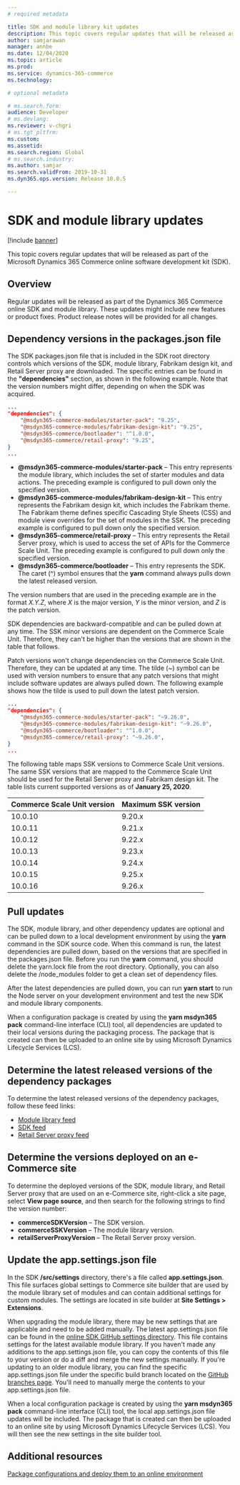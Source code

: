 ```yaml
---
# required metadata

title: SDK and module library kit updates
description: This topic covers regular updates that will be released as part of the Microsoft Dynamics 365 Commerce online software development kit (SDK).
author: samjarawan
manager: annbe
ms.date: 12/04/2020
ms.topic: article
ms.prod: 
ms.service: dynamics-365-commerce
ms.technology: 

# optional metadata

# ms.search.form: 
audience: Developer
# ms.devlang: 
ms.reviewer: v-chgri
# ms.tgt_pltfrm: 
ms.custom: 
ms.assetid: 
ms.search.region: Global
# ms.search.industry: 
ms.author: samjar
ms.search.validFrom: 2019-10-31
ms.dyn365.ops.version: Release 10.0.5

---
```

# SDK and module library updates

[!include [banner](../includes/banner.md)]

This topic covers regular updates that will be released as part of the Microsoft Dynamics 365 Commerce online software development kit (SDK).

## Overview

Regular updates will be released as part of the Dynamics 365 Commerce online SDK and module library. These updates might include new features or product fixes. Product release notes will be provided for all changes.

## Dependency versions in the packages.json file

The SDK packages.json file that is included in the SDK root directory controls which versions of the SDK, module library, Fabrikam design kit, and Retail Server proxy are downloaded. The specific entries can be found in the **"dependencies"** section, as shown in the following example. Note that the version numbers might differ, depending on when the SDK was acquired.

```json
...
"dependencies": {
    "@msdyn365-commerce-modules/starter-pack": "9.25",
    "@msdyn365-commerce-modules/fabrikam-design-kit": "9.25",
    "@msdyn365-commerce/bootloader": "^1.0.0",
    "@msdyn365-commerce/retail-proxy": "9.25",
}
...
```

- **\@msdyn365-commerce-modules/starter-pack** – This entry represents the module library, which includes the set of starter modules and data actions. The preceding example is configured to pull down only the specified version.
- **\@msdyn365-commerce-modules/fabrikam-design-kit** – This entry represents the Fabrikam design kit, which includes the Fabrikam theme. The Fabrikam theme defines specific Cascading Style Sheets (CSS) and module view overrides for the set of modules in the SSK. The preceding example is configured to pull down only the specified version.
- **\@msdyn365-commerce/retail-proxy** – This entry represents the Retail Server proxy, which is used to access the set of APIs for the Commerce Scale Unit. The preceding example is configured to pull down only the specified version.
- **\@msdyn365-commerce/bootloader** – This entry represents the SDK. The caret (\^) symbol ensures that the **yarn** command always pulls down the latest released version.

The version numbers that are used in the preceding example are in the format *X.Y.Z*, where *X* is the major version, *Y* is the minor version, and *Z* is the patch version.

SDK dependencies are backward-compatible and can be pulled down at any time. The SSK minor versions are dependent on the Commerce Scale Unit. Therefore, they can't be higher than the versions that are shown in the table that follows.

Patch versions won't change dependencies on the Commerce Scale Unit. Therefore, they can be updated at any time. The tilde (\~) symbol can be used with version numbers to ensure that any patch versions that might include software updates are always pulled down. The following example shows how the tilde is used to pull down the latest patch version.

```json
...
"dependencies": {
    "@msdyn365-commerce-modules/starter-pack": "~9.26.0",
    "@msdyn365-commerce-modules/fabrikam-design-kit": "~9.26.0",
    "@msdyn365-commerce/bootloader": "^1.0.0",
    "@msdyn365-commerce/retail-proxy": "~9.26.0",
}
...
```
The following table maps SSK versions to Commerce Scale Unit versions. The same SSK versions that are mapped to the Commerce Scale Unit should be used for the Retail Server proxy and Fabrikam design kit. The table lists current supported versions as of **January 25, 2020**.

| Commerce Scale Unit version | Maximum SSK version |
| --------------- | --------------- |
| 10.0.10 | 9.20.x |
| 10.0.11 | 9.21.x |
| 10.0.12 | 9.22.x |
| 10.0.13 | 9.23.x |
| 10.0.14 | 9.24.x |
| 10.0.15 | 9.25.x |
| 10.0.16 | 9.26.x |

## Pull updates

The SDK, module library, and other dependency updates are optional and can be pulled down to a local development environment by using the **yarn** command in the SDK source code. When this command is run, the latest dependencies are pulled down, based on the versions that are specified in the packages.json file. Before you run the **yarn** command, you should delete the yarn.lock file from the root directory. Optionally, you can also delete the /node\_modules folder to get a clean set of dependency files.

After the latest dependencies are pulled down, you can run **yarn start** to run the Node server on your development environment and test the new SDK and module library components.

When a configuration package is created by using the **yarn msdyn365 pack** command-line interface (CLI) tool, all dependencies are updated to their local versions during the packaging process. The package that is created can then be uploaded to an online site by using Microsoft Dynamics Lifecycle Services (LCS).

## Determine the latest released versions of the dependency packages

To determine the latest released versions of the dependency packages, follow these feed links:

- [Module library feed](https://dev.azure.com/commerce-partner/Registry/_packaging?_a=package&feed=dynamics365-commerce&view=versions&package=%40msdyn365-commerce-modules%2Fstarter-pack&protocolType=Npm)
- [SDK feed](https://dev.azure.com/commerce-partner/Registry/_packaging?_a=package&feed=dynamics365-commerce&view=versions&package=%40msdyn365-commerce%2Fbootloader&protocolType=Npm)
- [Retail Server proxy feed](https://dev.azure.com/commerce-partner/Registry/_packaging?_a=package&feed=dynamics365-commerce&view=versions&package=%40msdyn365-commerce%2Fretail-proxy&protocolType=Npm)

## Determine the versions deployed on an e-Commerce site

To determine the deployed versions of the SDK, module library, and Retail Server proxy that are used on an e-Commerce site, right-click a site page, select **View page source**, and then search for the following strings to find the version number:

- **commerceSDKVersion** – The SDK version.
- **commerceSSKVersion** – The module library version.
- **retailServerProxyVersion** – The Retail Server proxy version.

## Update the app.settings.json file

In the SDK **/src/settings** directory, there's a file called **app.settings.json**. This file surfaces global settings to Commerce site builder that are used by the module library set of modules and can contain additional settings for custom modules. The settings are located in site builder at **Site Settings \> Extensions**. 

When upgrading the module library, there may be new settings that are applicable and need to be added manually. The latest app.settings.json file can be found in the [online SDK GitHub settings directory](https://github.com/microsoft/Msdyn365.Commerce.Online/tree/master/src/settings). This file contains settings for the latest available module library. If you haven't made any additions to the app.settings.json file, you can copy the contents of this file to your version or do a diff and merge the new settings manually. If you're updating to an older module library, you can find the specific app.settings.json file under the specific build branch located on the [GitHub branches page](https://github.com/microsoft/Msdyn365.Commerce.Online/branches). You'll need to manually merge the contents to your app.settings.json file.

When a local configuration package is created by using the **yarn msdyn365 pack** command-line interface (CLI) tool, the local app.settings.json file updates will be included. The package that is created can then be uploaded to an online site by using Microsoft Dynamics Lifecycle Services (LCS). You will then see the new settings in the site builder tool.

## Additional resources

[Package configurations and deploy them to an online environment](package-deploy.md)
